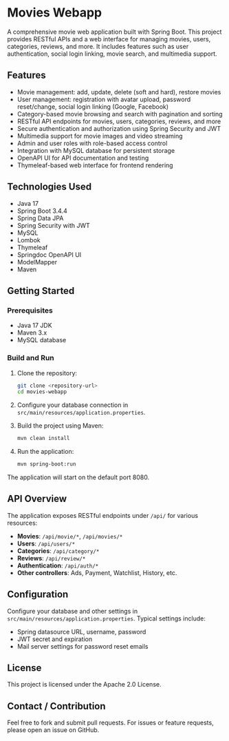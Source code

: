 # Movies Webapp

A comprehensive movie web application built with Spring Boot. This project provides RESTful APIs and a web interface for managing movies, users, categories, reviews, and more. It includes features such as user authentication, social login linking, movie search, and multimedia support.

## Features

- Movie management: add, update, delete (soft and hard), restore movies
- User management: registration with avatar upload, password reset/change, social login linking (Google, Facebook)
- Category-based movie browsing and search with pagination and sorting
- RESTful API endpoints for movies, users, categories, reviews, and more
- Secure authentication and authorization using Spring Security and JWT
- Multimedia support for movie images and video streaming
- Admin and user roles with role-based access control
- Integration with MySQL database for persistent storage
- OpenAPI UI for API documentation and testing
- Thymeleaf-based web interface for frontend rendering

## Technologies Used

- Java 17
- Spring Boot 3.4.4
- Spring Data JPA
- Spring Security with JWT
- MySQL
- Lombok
- Thymeleaf
- Springdoc OpenAPI UI
- ModelMapper
- Maven

## Getting Started

### Prerequisites

- Java 17 JDK
- Maven 3.x
- MySQL database

### Build and Run

1. Clone the repository:

   ```bash
   git clone <repository-url>
   cd movies-webapp
   ```

2. Configure your database connection in `src/main/resources/application.properties`.

3. Build the project using Maven:

   ```bash
   mvn clean install
   ```

4. Run the application:

   ```bash
   mvn spring-boot:run
   ```

The application will start on the default port 8080.

## API Overview

The application exposes RESTful endpoints under `/api/` for various resources:

- **Movies**: `/api/movie/*`, `/api/movies/*`
- **Users**: `/api/users/*`
- **Categories**: `/api/category/*`
- **Reviews**: `/api/review/*`
- **Authentication**: `/api/auth/*`
- **Other controllers**: Ads, Payment, Watchlist, History, etc.

## Configuration

Configure your database and other settings in `src/main/resources/application.properties`. Typical settings include:

- Spring datasource URL, username, password
- JWT secret and expiration
- Mail server settings for password reset emails

## License

This project is licensed under the Apache 2.0 License.

## Contact / Contribution

Feel free to fork and submit pull requests. For issues or feature requests, please open an issue on GitHub.
